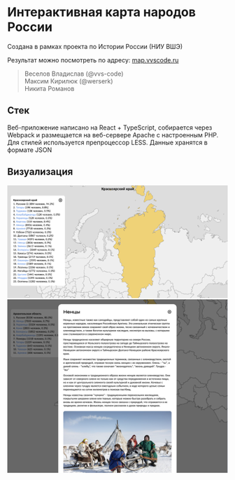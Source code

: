 # Интерактивная карта народов России

Создана в рамках проекта по Истории России (НИУ ВШЭ)

Результат можно посмотреть по адресу:
<a href="https://map.vvscode.ru">map.vvscode.ru</a>

> Веселов Владислав (@vvs-code) \
> Максим Кирилюк (@werserk) \
> Никита Романов

## Стек

Веб-приложение написано на React + TypeScript, собирается
через Webpack и размещается на веб-сервере Apache с настроенным PHP.
Для стилей используется препроцессор LESS. Данные хранятся в формате JSON

## Визуализация

![](.README/1.png)
![](.README/2.png)